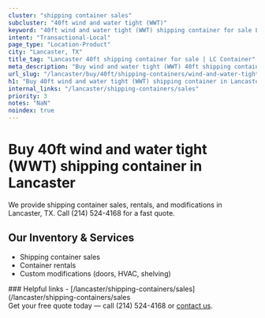 ```yaml
---
cluster: "shipping container sales"
subcluster: "40ft wind and water tight (WWT)"
keyword: "40ft wind and water tight (WWT) shipping container for sale Lancaster, TX"
intent: "Transactional-Local"
page_type: "Location-Product"
city: "Lancaster, TX"
title_tag: "Lancaster 40ft shipping container for sale | LC Container"
meta_description: "Buy wind and water tight (WWT) 40ft shipping container sale with local delivery in Lancaster, TX. LC Container — local Since 2003. Request a fast quote today."
url_slug: "/lancaster/buy/40ft/shipping-containers/wind-and-water-tight-wwt"
h1: "Buy 40ft wind and water tight (WWT) shipping container in Lancaster"
internal_links: "/lancaster/shipping-containers/sales"
priority: 3
notes: "NaN"
noindex: true
---
```


# Buy 40ft wind and water tight (WWT) shipping container in Lancaster

We provide shipping container sales, rentals, and modifications in Lancaster, TX. Call (214) 524-4168 for a fast quote.

## Our Inventory & Services
- Shipping container sales
- Container rentals
- Custom modifications (doors, HVAC, shelving)

<div data-section="internal-links">
### Helpful links
- [/lancaster/shipping-containers/sales](/lancaster/shipping-containers/sales
</div>

<div data-section="cta">
Get your free quote today — call (214) 524-4168 or <a href="/contact">contact us</a>.
</div>

<script type="application/ld+json">{"@context":"https://schema.org","@type":"FAQPage","mainEntity":[{"@type":"Question","name":"How much does delivery cost in Lancaster, TX?","acceptedAnswer":{"@type":"Answer","text":"Delivery costs vary by distance and container size. Most deliveries in Lancaster, TX range from $150-$300. Call (214) 524-4168 for an exact quote based on your specific location."}},{"@type":"Question","name":"Do you offer financing or payment plans?","acceptedAnswer":{"@type":"Answer","text":"We accept major credit cards, checks, and can discuss commercial terms for bulk purchases. Call (214) 524-4168 to discuss options."}},{"@type":"Question","name":"Can you customize containers in Lancaster, TX?","acceptedAnswer":{"@type":"Answer","text":"Yes — we perform modifications like doors, HVAC, insulation, and shelving. Request a custom quote at (214) 524-4168 or via our contact form."}}]}</script>
